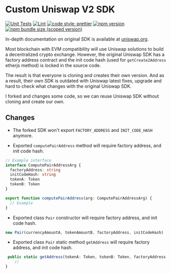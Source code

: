 # Custom Uniswap V2 SDK

[![Unit Tests](https://github.com/gndplayground/uniswap-v2-sdk/actions/workflows/unit-tests.yml/badge.svg)](https://github.com/gndplayground/uniswap-v2-sdk/actions/workflows/unit-tests.yml)
[![Lint](https://github.com/gndplayground/uniswap-v2-sdk/actions/workflows/lint.yml/badge.svg)](https://github.com/gndplayground/uniswap-v2-sdk/actions/workflows/lint.yml)
[![code style: prettier](https://img.shields.io/badge/code_style-prettier-ff69b4.svg?style=flat-square)](https://github.com/prettier/prettier)
[![npm version](https://img.shields.io/npm/v/custom-uniswap-v2-sdk/latest.svg)](https://www.npmjs.com/package/custom-uniswap-v2-sdk/v/latest)
[![npm bundle size (scoped version)](https://img.shields.io/bundlephobia/minzip/custom-uniswap-v2-sdk/latest.svg)](https://bundlephobia.com/result?p=@custom-uniswap-v2-sdk)

In-depth documentation on original SDK is available at [uniswap.org](https://uniswap.org/docs/v2/SDK/getting-started/).

Most blockchain with EVM compatibility will use Uniswap solutions to build a decentralized crypto exchange. However,
the original Uniswap SDK has a factory address contract and the init code hash (used for `getCreate2Address` etherjs method) is locked in the source code.

The result is that everyone is cloning and creates their own version. And as a result, their own SDK is outdated with
Uniswap latest fixes, upgrade and hard to check what changes with the original Uniswap SDK.

I forked and changes some code, so we can reuse Uniswap SDK without cloning and create our own.

## Changes

- The forked SDK won't export `FACTORY_ADDRESS` and `INIT_CODE_HASH` anymore.

- Exported `computePairAddress` method will require factory address, and init code hash.

```ts
// Example interface
interface ComputePairAddressArg {
  factoryAddress: string
  initCodeHash: string
  tokenA: Token
  tokenB: Token
}

export function computePairAddress(arg: ComputePairAddressArg) {
  // Example
}
```

- Exported class `Pair` constructor will require factory address, and init code hash.

```ts
new Pair(currencyAmountA, tokenAmountB, factoryAddress, initCodeHash)
```

- Exported class `Pair` static method `getAddress` will require factory address, and init code hash.

```ts
 public static getAddress(tokenA: Token, tokenB: Token, factoryAddress: string, initCodeHash: string): string {
    //
}
```
